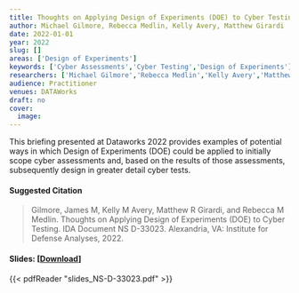 ```yaml
---
title: Thoughts on Applying Design of Experiments (DOE) to Cyber Testing
author: Michael Gilmore, Rebecca Medlin, Kelly Avery, Matthew Girardi
date: 2022-01-01
year: 2022
slug: []
areas: ['Design of Experiments']
keywords: ['Cyber Assessments','Cyber Testing','Design of Experiments']
researchers: ['Michael Gilmore','Rebecca Medlin','Kelly Avery','Matthew Girardi']
audience: Practitioner
venues: DATAWorks
draft: no
cover:
  image: 
---
```




This briefing presented at Dataworks 2022 provides examples of potential ways in which Design of Experiments (DOE) could be applied to initially scope cyber assessments and, based on the results of those assessments, subsequently design in greater detail cyber tests.

#### Suggested Citation
> Gilmore, James M, Kelly M Avery, Matthew R Girardi, and Rebecca M Medlin. Thoughts on Applying Design of Experiments (DOE) to Cyber Testing. IDA Document NS D-33023. Alexandria, VA: Institute for Defense Analyses, 2022.

#### Slides: [[Download](slides_NS-D-33023.pdf)]
{{< pdfReader "slides_NS-D-33023.pdf" >}}





